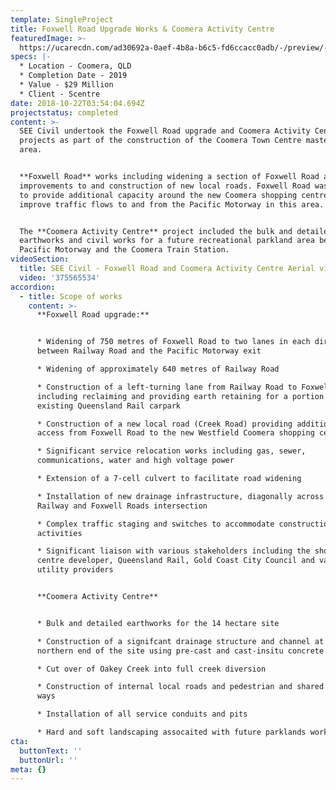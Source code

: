 ```yaml
---
template: SingleProject
title: Foxwell Road Upgrade Works & Coomera Activity Centre
featuredImage: >-
  https://ucarecdn.com/ad30692a-0aef-4b8a-b6c5-fd6ccacc0adb/-/preview/-/enhance/50/
specs: |-
  * Location - Coomera, QLD
  * Completion Date - 2019
  * Value - $29 Million 
  * Client - Scentre
date: 2018-10-22T03:54:04.694Z
projectstatus: completed
content: >-
  SEE Civil undertook the Foxwell Road upgrade and Coomera Activity Centre
  projects as part of the construction of the Coomera Town Centre master planned
  area. 


  **Foxwell Road** works including widening a section of Foxwell Road and
  improvements to and construction of new local roads. Foxwell Road was upgraded
  to provide additional capacity around the new Coomera shopping centre and
  improve traffic flows to and from the Pacific Motorway in this area.  


  The **Coomera Activity Centre** project included the bulk and detailed
  earthworks and civil works for a future recreational parkland area between the
  Pacific Motorway and the Coomera Train Station.
videoSection:
  title: SEE Civil - Foxwell Road and Coomera Activity Centre Aerial video
  video: '375565534'
accordion:
  - title: Scope of works
    content: >-
      **Foxwell Road upgrade:** 


      * Widening of 750 metres of Foxwell Road to two lanes in each direction,
      between Railway Road and the Pacific Motorway exit

      * Widening of approximately 640 metres of Railway Road

      * Construction of a left-turning lane from Railway Road to Foxwell Road,
      including reclaiming and providing earth retaining for a portion of the
      existing Queensland Rail carpark

      * Construction of a new local road (Creek Road) providing additional
      access from Foxwell Road to the new Westfield Coomera shopping centre

      * Significant service relocation works including gas, sewer,
      communications, water and high voltage power

      * Extension of a 7-cell culvert to facilitate road widening

      * Installation of new drainage infrastructure, diagonally across the
      Railway and Foxwell Roads intersection

      * Complex traffic staging and switches to accommodate construction
      activities

      * Significant liaison with various stakeholders including the shopping
      centre developer, Queensland Rail, Gold Coast City Council and various
      utility providers


      **Coomera Activity Centre**


      * Bulk and detailed earthworks for the 14 hectare site

      * Construction of a signifcant drainage structure and channel at the
      northern end of the site using pre-cast and cast-insitu concrete elements 

      * Cut over of Oakey Creek into full creek diversion 

      * Construction of internal local roads and pedestrian and shared user path
      ways

      * Installation of all service conduits and pits 

      * Hard and soft landscaping assocaited with future parklands works.
cta:
  buttonText: ''
  buttonUrl: ''
meta: {}
---
```


